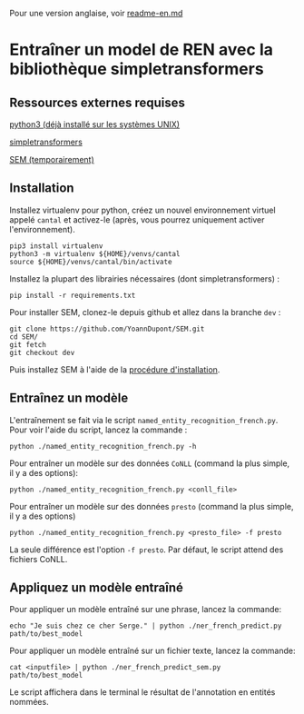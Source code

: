 Pour une version anglaise, voir [readme-en.md](readme-en.md)

# Entraîner un model de REN avec la bibliothèque simpletransformers

## Ressources externes requises

[python3 (déjà installé sur les systèmes UNIX)](https://www.python.org)

[simpletransformers](https://github.com/ThilinaRajapakse/simpletransformers)

[SEM (temporairement)](https://github.com/YoannDupont/SEM)

## Installation

Installez virtualenv pour python, créez un nouvel environnement virtuel appelé
`cantal` et activez-le (après, vous pourrez uniquement activer l'environnement).

```
pip3 install virtualenv
python3 -m virtualenv ${HOME}/venvs/cantal
source ${HOME}/venvs/cantal/bin/activate
```

Installez la plupart des librairies nécessaires (dont simpletransformers) :

```
pip install -r requirements.txt
```

Pour installer SEM, clonez-le depuis github et allez dans la branche `dev` :

```
git clone https://github.com/YoannDupont/SEM.git
cd SEM/
git fetch
git checkout dev
```

Puis installez SEM à l'aide de la [procédure d'installation](https://github.com/YoannDupont/SEM/blob/dev/install.md).

## Entraînez un modèle

L'entraînement se fait via le script `named_entity_recognition_french.py`. Pour
voir l'aide du script, lancez la commande :

```
python ./named_entity_recognition_french.py -h
```

Pour entraîner un modèle sur des données `CoNLL` (command la plus simple, il y a
des options):

```
python ./named_entity_recognition_french.py <conll_file>
```

Pour entraîner un modèle sur des données `presto` (command la plus simple, il y a
des options)

```
python ./named_entity_recognition_french.py <presto_file> -f presto
```

La seule différence est l'option `-f presto`. Par défaut, le script attend des
fichiers CoNLL.

## Appliquez un modèle entraîné

Pour appliquer un modèle entraîné sur une phrase, lancez la commande:

```
echo "Je suis chez ce cher Serge." | python ./ner_french_predict.py path/to/best_model
```

Pour appliquer un modèle entraîné sur un fichier texte, lancez la commande:

```
cat <inputfile> | python ./ner_french_predict_sem.py path/to/best_model
```

Le script affichera dans le terminal le résultat de l'annotation en entités nommées.
